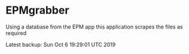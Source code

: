 # EPMgrabber
Using a database from the EPM app this application scrapes the files as required


Latest backup: Sun Oct 6 19:29:01 UTC 2019
